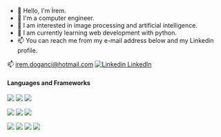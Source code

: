 - 👋 Hello, I'm İrem.
- 💞️ I'm a computer engineer.
- 👀 I am interested in image processing and artificial intelligence.
- 🌱 I am currently learning web development with python.
- 📫 You can reach me from my e-mail address below and my Linkedin profile.

📫 irem.doganci@hotmail.com  [![Linkedin](https://i.stack.imgur.com/gVE0j.png) LinkedIn](https://www.linkedin.com/in/iremdoganci/)

#### Languages and Frameworks
<img src="https://img.shields.io/badge/Python-FFD43B?style=for-the-badge&logo=python&logoColor=darkgreen" /> <img src="https://img.shields.io/badge/C-00599C?style=for-the-badge&logo=c&logoColor=white" /> <img src="https://img.shields.io/badge/HTML5-E34F26?style=for-the-badge&logo=html5&logoColor=white" /> 

<img src="https://img.shields.io/badge/Numpy-777BB4?style=for-the-badge&logo=numpy&logoColor=white" /> <img src="https://img.shields.io/badge/Pandas-2C2D72?style=for-the-badge&logo=pandas&logoColor=white" /> <img src="
https://img.shields.io/badge/PyTorch-EE4C2C?style=for-the-badge&logo=PyTorch&logoColor=white" /> 

<img src="https://img.shields.io/badge/conda-342B029.svg?&style=for-the-badge&logo=anaconda&logoColor=white" /> <img src="https://img.shields.io/badge/Flask-000000?style=for-the-badge&logo=flask&logoColor=white" /> <img src="https://img.shields.io/badge/OpenCV-27338e?style=for-the-badge&logo=OpenCV&logoColor=white" /> <img src="https://img.shields.io/badge/Postman-FF6C37?style=for-the-badge&logo=Postman&logoColor=white" />












